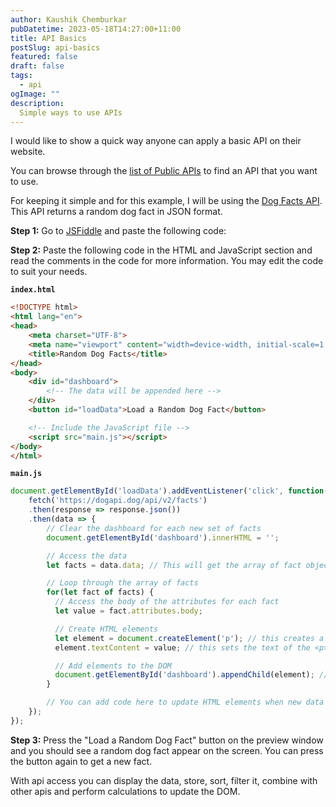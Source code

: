 ```yaml
---
author: Kaushik Chemburkar
pubDatetime: 2023-05-18T14:27:00+11:00
title: API Basics
postSlug: api-basics
featured: false
draft: false
tags:
  - api
ogImage: ""
description:
  Simple ways to use APIs
---
```


I would like to show a quick way anyone can apply a basic API on their website.

You can browse through the [list of Public APIs](https://github.com/public-apis/public-apis) to find an API that you want to use.

For keeping it simple and for this example, I will be using the [Dog Facts API](https://kinduff.github.io/dog-api/). This API returns a random dog fact in JSON format.

**Step 1:** Go to [JSFiddle](https://jsfiddle.net/) and paste the following code:

**Step 2:** Paste the following code in the HTML and JavaScript section and read the comments in the code for more information. You may edit the code to suit your needs.

**`index.html`**

```html
<!DOCTYPE html>
<html lang="en">
<head>
    <meta charset="UTF-8">
    <meta name="viewport" content="width=device-width, initial-scale=1.0">
    <title>Random Dog Facts</title>
</head>
<body>
    <div id="dashboard">
        <!-- The data will be appended here -->
    </div>
    <button id="loadData">Load a Random Dog Fact</button>

    <!-- Include the JavaScript file -->
    <script src="main.js"></script>
</body>
</html>
```

**`main.js`**

```js
document.getElementById('loadData').addEventListener('click', function() {
    fetch('https://dogapi.dog/api/v2/facts')
    .then(response => response.json())
    .then(data => {
        // Clear the dashboard for each new set of facts
        document.getElementById('dashboard').innerHTML = '';

        // Access the data
        let facts = data.data; // This will get the array of fact objects

        // Loop through the array of facts
        for(let fact of facts) {
          // Access the body of the attributes for each fact
          let value = fact.attributes.body;

          // Create HTML elements
          let element = document.createElement('p'); // this creates a <p> element
          element.textContent = value; // this sets the text of the <p> element to your value

          // Add elements to the DOM
          document.getElementById('dashboard').appendChild(element); // this adds the <p> element to your dashboard div
        }

        // You can add code here to update HTML elements when new data comes in
    });
});
```

**Step 3:** Press the "Load a Random Dog Fact" button on the preview window and you should see a random dog fact appear on the screen. You can press the button again to get a new fact.

With api access you can display the data, store, sort, filter it, combine with other apis and perform calculations to update the DOM.
